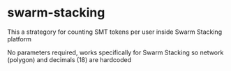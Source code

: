 # swarm-stacking

This a strategory for counting SMT tokens per user inside Swarm Stacking platform 

No parameters required, works specifically for Swarm Stacking so network (polygon) and decimals (18) are hardcoded
